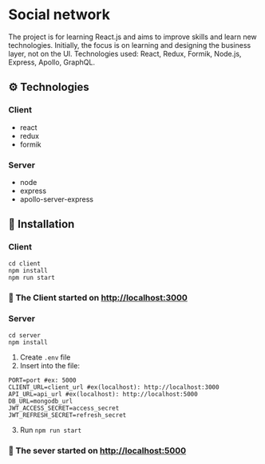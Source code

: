 # Social network

The project is for learning React.js and aims to improve skills and learn new technologies. Initially, the focus is on
learning and designing the business layer, not on the UI. Technologies used: React, Redux, Formik, Node.js, Express,
Apollo, GraphQL.

## ⚙️ Technologies

### Client

- react
- redux
- formik

### Server

- node
- express
- apollo-server-express

## 🚀 Installation

### Client

```shell
cd client
npm install
npm run start
```

### 🎉 The Client started on [http://localhost:3000](http://localhost:3000)

### Server

```shell
cd server
npm install
```

1. Create `.env` file
2. Insert into the file:

```dotenv
PORT=port #ex: 5000
CLIENT_URL=client_url #ex(localhost): http://localhost:3000
API_URL=api_url #ex(localhost): http://localhost:5000
DB_URL=mongodb_url
JWT_ACCESS_SECRET=access_secret
JWT_REFRESH_SECRET=refresh_secret
```

3. Run `npm run start`

### 🎉 The sever started on [http://localhost:5000](http://localhost:5000)
